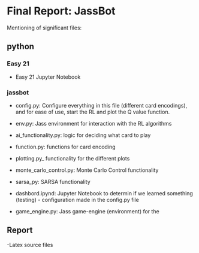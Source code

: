 # Final Report: JassBot

Mentioning of significant files:


## python

### Easy 21
- Easy 21 Jupyter Notebook

### jassbot
- config.py: Configure everything in this file (different card encodings), and for ease of use, start the RL and plot the Q value function.
- env.py: Jass environment for interaction with the RL algorithms
- ai_functionality.py: logic for deciding what card to play
- function.py: functions for card encoding
- plotting.py_ functionality for the different plots
- monte_carlo_control.py: Monte Carlo Control functionality
- sarsa_py: SARSA functionality

- dashbord.ipynd: Jupyter Notebook to determin if we learned something (testing) - configuration made in the config.py file
- game_engine.py: Jass game-engine (environment) for the 


## Report
-Latex source files
